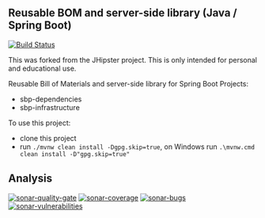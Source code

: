 Reusable BOM and server-side library (Java / Spring Boot)
----------------------------
[![Build Status][github-actions-build-image]][github-actions-url]

This was forked from the JHipster project. This is only intended for personal and educational use.

Reusable Bill of Materials and server-side library for Spring Boot Projects:
- sbp-dependencies
- sbp-infrastructure

To use this project:
- clone this project
- run `./mvnw clean install -Dgpg.skip=true`, on Windows run `.\mvnw.cmd clean install -D"gpg.skip=true"`

[github-actions-build-image]: https://github.com/polykhel/sbp-parent/workflows/Build/badge.svg
[github-actions-url]: https://github.com/polykhel/sbp-parent/actions

## Analysis

[![sonar-quality-gate][sonar-quality-gate]][sonar-url] [![sonar-coverage][sonar-coverage]][sonar-url] [![sonar-bugs][sonar-bugs]][sonar-url] [![sonar-vulnerabilities][sonar-vulnerabilities]][sonar-url]

[sonar-url]: https://sonarcloud.io/dashboard?id=polykhel_sbp-parent
[sonar-quality-gate]: https://sonarcloud.io/api/project_badges/measure?project=polykhel_sbp-parent&metric=alert_status
[sonar-coverage]: https://sonarcloud.io/api/project_badges/measure?project=polykhel_sbp-parent&metric=coverage
[sonar-bugs]: https://sonarcloud.io/api/project_badges/measure?project=polykhel_sbp-parent&metric=bugs
[sonar-vulnerabilities]: https://sonarcloud.io/api/project_badges/measure?project=polykhel_sbp-parent&metric=vulnerabilities